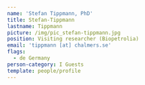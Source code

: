 ```yaml
---
name: 'Stefan Tippmann, PhD'
title: Stefan-Tippmann
lastname: Tippmann
picture: /img/pic_stefan-tippmann.jpg
position: Visiting researcher (Biopetrolia)
email: 'tippmann [at] chalmers.se'
flags:
  - de Germany
person-category: I Guests
template: people/profile
---
```


